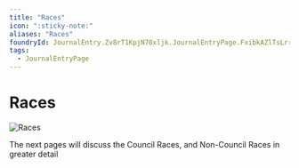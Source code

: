 ```yaml
---
title: "Races"
icon: ":sticky-note:"
aliases: "Races"
foundryId: JournalEntry.Zv8rT1KpjN70xljk.JournalEntryPage.FxibkAZlTsLrrjtx
tags:
  - JournalEntryPage
---
```


# Races
![Races](/media/races.png)

The next pages will discuss the Council Races, and Non-Council Races in greater detail
